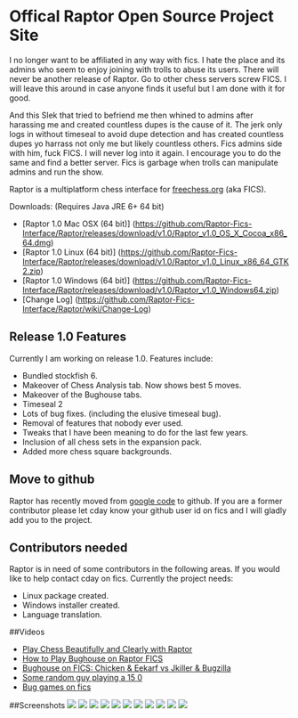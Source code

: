 # Offical Raptor Open Source Project Site
I no longer want to be affiliated in any way with fics. I hate the place and its admins who seem to enjoy joining with trolls to abuse its users. There will never be another release of Raptor. Go to other chess servers screw FICS. I will leave this around in case anyone finds it useful but I am done with it for good. 

And this Slek that tried to befriend me then whined to admins after harassing me and created countless dupes is the cause of it. The jerk only logs in without timeseal to avoid dupe detection and has created countless dupes yo harrass not only me but likely countless others. Fics admins side with him, fuck FICS. I will never log into it again. I encourage you to do the same and find a better server. Fics is garbage when trolls can manipulate admins and run the show.

Raptor is a multiplatform chess interface for [freechess.org](freechess.org) (aka FICS).


Downloads: (Requires Java JRE 6+ 64 bit)
 * [Raptor 1.0 Mac OSX (64 bit)] (https://github.com/Raptor-Fics-Interface/Raptor/releases/download/v1.0/Raptor_v1.0_OS_X_Cocoa_x86_64.dmg)
 * [Raptor 1.0 Linux (64 bit)] (https://github.com/Raptor-Fics-Interface/Raptor/releases/download/v1.0/Raptor_v1.0_Linux_x86_64_GTK2.zip)
 * [Raptor 1.0 Windows (64 bit)] (https://github.com/Raptor-Fics-Interface/Raptor/releases/download/v1.0/Raptor_v1.0_Windows64.zip)
 * [Change Log] (https://github.com/Raptor-Fics-Interface/Raptor/wiki/Change-Log)

## Release 1.0 Features
Currently I am working on release 1.0. Features include:
* Bundled stockfish 6.
* Makeover of Chess Analysis tab. Now shows best 5 moves.
* Makeover of the Bughouse tabs.
* Timeseal 2
* Lots of bug fixes. (including the elusive timeseal bug).
* Removal of features that nobody ever used. 
* Tweaks that I have been meaning to do for the last few years.
* Inclusion of all chess sets in the expansion pack.
* Added more chess square backgrounds.

## Move to github
Raptor has recently moved from [google code](https://code.google.com/p/raptor-chess-interface/) to github.
If you are a former contributor please let cday know your github user id on fics and I will gladly add you to the project.

## Contributors needed
Raptor is in need of some contributors in the following areas. If you would like to help contact cday on fics. Currently the project needs:
* Linux package created.
* Windows installer created.
* Language translation.

##Videos
* [Play Chess Beautifully and Clearly with Raptor](https://www.youtube.com/watch?v=we8rQ_mygh0)
* [How to Play Bughouse on Raptor FICS](https://www.youtube.com/watch?v=TVkQvj59MTo)
* [Bughouse on FICS: Chicken & Eekarf vs Jkiller & Bugzilla](https://www.youtube.com/watch?v=syoOn2E5OEQ)
* [Some random guy playing a 15 0](https://www.youtube.com/watch?v=kGpBNp119oQ)
* [Bug games on fics](https://www.youtube.com/watch?v=7YUe9yUg-3g)

##Screenshots
![](https://cloud.githubusercontent.com/assets/16505202/12541432/ff479814-c2e4-11e5-9434-b6a49e1e2bd7.png)
![](https://github.com/Raptor-Fics-Interface/Raptor/blob/master/raptor/github-images/raptor1.0-2.png)
![](https://github.com/Raptor-Fics-Interface/Raptor/blob/master/raptor/github-images/raptor1.0-3.png)
![](https://github.com/Raptor-Fics-Interface/Raptor/blob/master/raptor/github-images/raptor1.0-4.png)
![](https://github.com/Raptor-Fics-Interface/Raptor/blob/master/raptor/github-images/raptor1.0-5.png)
![](https://github.com/Raptor-Fics-Interface/Raptor/blob/master/raptor/github-images/raptor1.0-6.png)
![](https://github.com/Raptor-Fics-Interface/Raptor/blob/master/raptor/github-images/raptor1.0-7.png)
![](https://github.com/Raptor-Fics-Interface/Raptor/blob/master/raptor/github-images/raptor1.0-8.png)
![](https://github.com/Raptor-Fics-Interface/Raptor/blob/master/raptor/github-images/raptor1.0-9.png)
![](https://github.com/Raptor-Fics-Interface/Raptor/blob/master/raptor/github-images/raptor1.0-10.png)
![](https://github.com/Raptor-Fics-Interface/Raptor/blob/master/raptor/github-images/raptor1.0-11.png)
